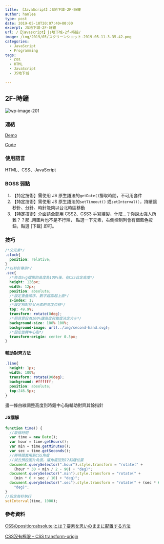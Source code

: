 ```yaml
---
title: 【JavaScript】JS地下城-2F-時鐘
author: hanlee
type: post
date: 2019-05-10T20:07:40+00:00
excerpt: JS地下城-2F-時鐘
url: /【javascript】js地下城-2f-時鐘/
image: /img/2019/05/スクリーンショット-2019-05-11-3.35.42.png
categories:
  - JavaScript
  - Programming
tags:
  - CSS
  - HTML
  - JavaScript
  - JS地下城

---
```


## 2F-時鐘

![wp-image-201](/img/2019/05/スクリーンショット-2019-05-11-3.35.42.png)

### 連結

[Demo](https://hannoeru.github.io/js-clock/)

[Code](https://github.com/hannoeru/js-clock/)

### 使用語言

HTML、CSS、JavaScript

### BOSS 弱點

1. 【特定技術】需使用 JS 原生語法的`getDate()`撈取時間，不可用套件
2. 【特定技術】需使用 JS 原生語法的`setTimeout()` 或`setInterval()`，持續讓秒針、分針、時針能夠以台北時區移動
3. 【特定技術】介面請全部用 CSS2、CSS3 手寫繪製，什麼&#8230;？你說太強人所難？？那..用圖片也不是不行辣，
   點選一下元素，右側控制列會有個藍色按鈕，點選 [下載] 即可。

### 技巧

```css
/*父元素*/
.clock{
  position: relative;
}
/*以秒針舉例*/
.sec{
  /*修改svg檔案的高度為100%後，在CSS自定高度*/
  height: 126px;
  width: 12px;
  position: absolute;
  /*設定重疊順序，數字越高越上面*/
  z-index: 1;
  /*設定相對於父元素的高度位移*/
  top: 49.9%;
  transform: rotate(0deg);
  /*把背景設為100%讓高度與寬度決定大小*/
  background-size: 100% 100%;
  background-image: url(../img/second-hand.svg);
  /*設定旋轉中心點*/
  transform-origin: center 0.5px;
}
```

#### 輔助對齊方法

```css
.line{
  height: 1px;
  width: 100%;
  transform: rotate(90deg);
  background: #ffffff;
  position: absolute;
  top:246.5px;
}
```

畫一條白線調整高度到時鐘中心點輔助對齊其餘指針

#### JS講解

```js
function time() {
  //取得時間
  var time = new Date();
  var hour = time.getHours();
  var min = time.getMinutes();
  var sec = time.getSeconds();
  //將時間套用到CSS角度
  //減去預設圖片角度，讓角度回到12點鐘位置
  document.querySelector(".hour").style.transform = "rotate(" +
    (hour * 30 + min / 2 - 90) + "deg)";
  document.querySelector(".min").style.transform = "rotate(" +
    (min * 6 + sec / 10) + "deg)";
  document.querySelector(".sec").style.transform = "rotate(" + (sec * 6 + 180) +
    "deg)";
}
//設定每秒執行
setInterval(time, 1000);
```

### 參考資料

[CSSのposition:absolute;とは？要素を思いのままに配置する方法](https://www.sejuku.net/blog/53016)

<a href="https://wcc723.github.io/css/2013/10/10/css-transform-origin/" target="_blank" rel="noreferrer noopener" aria-label="CSS沒有極限 - CSS transform-origin (新しいタブで開く)">CSS沒有極限
&#8211; CSS transform-origin</a>
